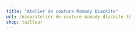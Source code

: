 ```yaml
---
title: "Atelier de couture Mamady Diackite"
url: /nzoo/atelier-de-couture-mamady-diackite-3/
shop: tailleur
---
```

